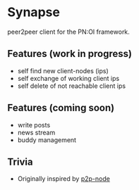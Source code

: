 # Synapse

peer2peer client for the PN:OI framework.

## Features (work in progress)
* self find new client-nodes (ips)
* self exchange of working client ips
* self delete of not reachable client ips

## Features (coming soon)
* write posts
* news stream
* buddy management

## Trivia

* Originally inspired by [p2p-node](https://github.com/polarity/p2p-node)

